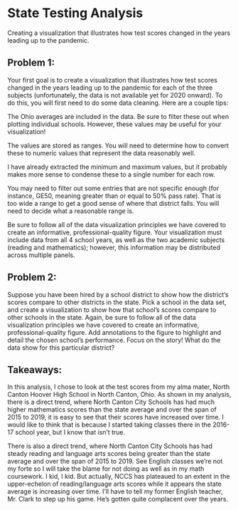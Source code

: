 # State Testing Analysis
Creating a visualization that illustrates how test scores changed in the years leading up to the pandemic.

## Problem 1:

Your first goal is to create a visualization that illustrates how test scores changed in the years leading up to the pandemic for each of the three subjects (unfortunately, the data is not available yet for 2020 onward). To do this, you will first need to do some data cleaning. Here are a couple tips:

The Ohio averages are included in the data. Be sure to filter these out when plotting individual schools. However, these values may be useful for your visualization!

The values are stored as ranges. You will need to determine how to convert these to numeric values that represent the data reasonably well.

I have already extracted the minimum and maximum values, but it probably makes more sense to condense these to a single number for each row.

You may need to filter out some entries that are not specific enough (for instance, GE50, meaning greater than or equal to 50% pass rate). That is too wide a range to get a good sense of where that district falls. You will need to decide what a reasonable range is.

Be sure to follow all of the data visualization principles we have covered to create an informative, professional-quality figure. Your visualization must include data from all 4 school years, as well as the two academic subjects (reading and mathematics); however, this information may be distributed across multiple panels.

## Problem 2:

Suppose you have been hired by a school district to show how the district’s scores compare to other districts in the state. Pick a school in the data set, and create a visualization to show how that school’s scores compare to other schools in the state. Again, be sure to follow all of the data visualization principles we have covered to create an informative, professional-quality figure. Add annotations to the figure to highlight and detail the chosen school’s performance. Focus on the story! What do the data show for this particular district?

## Takeaways:

In this analysis, I chose to look at the test scores from my alma mater, North Canton Hoover High School in North Canton, Ohio. As shown in my analysis, there is a direct trend, where North Canton City Schools has had much higher mathematics scores than the state average and over the span of 2015 to 2019, it is easy to see that their scores have increased over time. I would like to think that is because I started taking classes there in the 2016-17 school year, but I know that isn’t true. 

There is also a direct trend, where North Canton City Schools has had steady reading and language arts scores being greater than the state average and over the span of 2015 to 2019. See English classes we’re not my forte so I will take the blame for not doing as well as in my math coursework. I kid, I kid. But actually, NCCS has plateaued to an extent in the upper-echelon of reading/language arts scores while it appears the state average is increasing over time. I’ll have to tell my former English teacher, Mr. Clark to step up his game. He’s gotten quite complacent over the years.
